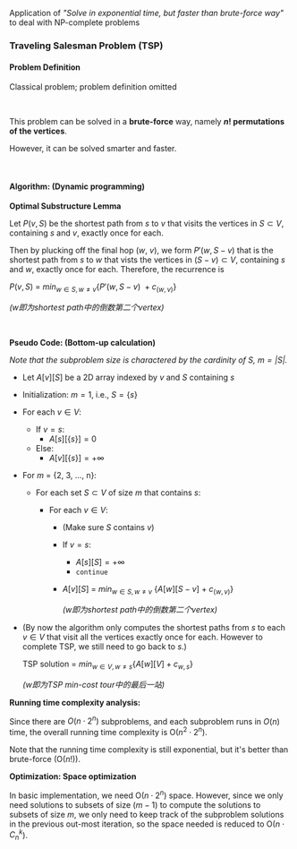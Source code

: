 Application of *"Solve in exponential time, but faster than brute-force way"* to deal with NP-complete problems

### Traveling Salesman Problem (TSP)

#### Problem Definition

Classical problem; problem definition omitted

<br>

This problem can be solved in a **brute-force** way, namely **$n!$ permutations of the vertices**.

However, it can be solved smarter and faster.

<br>

#### Algorithm: (Dynamic programming)

**Optimal Substructure Lemma**

Let $P(v, S)$ be the shortest path from $s$ to $v$ that visits the vertices in $S \subset V$, containing $s$ and $v$, exactly once for each.

Then by plucking off the final hop ($w$, $v$), we form $P'(w, S - v)$ that is the shortest path from $s$ to $w$ that vists the vertices in $(S - v) \subset V$, containing $s$ and $w$, exactly once for each. Therefore, the recurrence is

$P(v, S) \ = \ min_{w \in S, w \ne v} \{P'(w, S - v) \ + c_{(w, v)}\}$

*(w即为shortest path中的倒数第二个vertex)*

<br>

**Pseudo Code: (Bottom-up calculation)**

*Note that the subproblem size is charactered by the cardinity of $S$, $m = |S|$.*

* Let $A[v][S]$ be a 2D array indexed by $v$ and $S$ containing $s$

* Initialization: $m = 1$, i.e., $S = \{s\}$

* For each $v \in V$:

  * If $v = s$:
    * $A[s][\{s\}] = 0$
  * Else:
    * $A[v][\{s\}] = +\infty$

* For $m$ = {2, 3, …, n}:

  * For each set $S \subset V$ of size $m$ that contains $s$:

    * For each $v \in V$:

      * (Make sure $S$ contains $v$)

      * If $v = s$:

        * $A[s][S] = +\infty$
        * ``continue``

      * $A[v][S] \ = \ min_{w \in S, w \ne v} \ \{A[w][S - v] \ + \ c_{(w, v)}\}$

        *($w$即为shortest path中的倒数第二个vertex)*

* (By now the algorithm only computes the shortest paths from $s$ to each $v \in V$ that visit all the vertices exactly once for each. However to complete TSP, we still need to go back to $s$.)

  TSP solution = $min_{w \in V, w \ne s} \{A[w][V] + c_{w, s}\}$

  *($w$即为TSP min-cost tour中的最后一站)*

**Running time complexity analysis:**

Since there are $O(n \cdot 2^n)$ subproblems, and each subproblem runs in $O(n)$ time, the overall running time complexity is O($n^2 \cdot 2^n$).

Note that the running time complexity is still exponential, but it's better than brute-force (O($n!$)).

**Optimization: Space optimization**

In basic implementation, we need O($n \cdot 2^n$) space. However, since we only need solutions to subsets of size ($m - 1$) to compute the solutions to subsets of size $m$, we only need to keep track of the subproblem solutions in the previous out-most iteration, so the space needed is reduced to O($n \cdot C_n^k$).